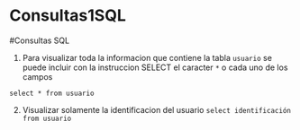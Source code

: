 # Consultas1SQL

#Consultas SQL
1. Para visualizar toda la informacion que contiene la tabla `usuario` se puede incluir con la instruccion SELECT el caracter `*` o cada uno de los campos 

`select * from usuario`

2. Visualizar solamente la identificacion del usuario
`select identificación from usuario`


